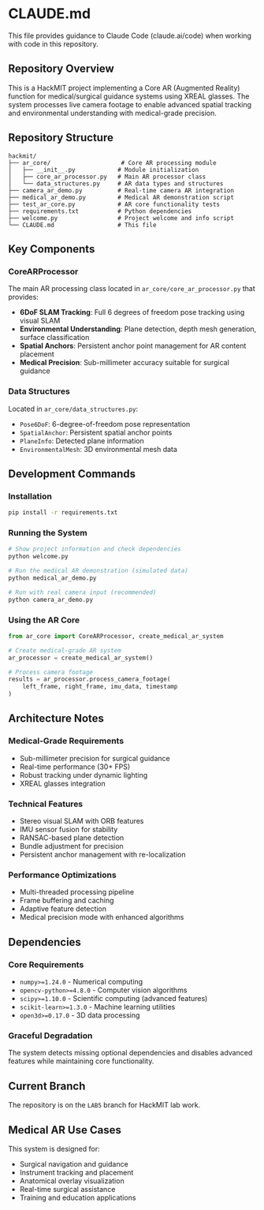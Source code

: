 # CLAUDE.md

This file provides guidance to Claude Code (claude.ai/code) when working with code in this repository.

## Repository Overview

This is a HackMIT project implementing a Core AR (Augmented Reality) function for medical/surgical guidance systems using XREAL glasses. The system processes live camera footage to enable advanced spatial tracking and environmental understanding with medical-grade precision.

## Repository Structure

```
hackmit/
├── ar_core/                    # Core AR processing module
│   ├── __init__.py            # Module initialization
│   ├── core_ar_processor.py   # Main AR processor class
│   └── data_structures.py     # AR data types and structures
├── camera_ar_demo.py          # Real-time camera AR integration
├── medical_ar_demo.py         # Medical AR demonstration script
├── test_ar_core.py            # AR core functionality tests
├── requirements.txt           # Python dependencies
├── welcome.py                 # Project welcome and info script
└── CLAUDE.md                  # This file
```

## Key Components

### CoreARProcessor
The main AR processing class located in `ar_core/core_ar_processor.py` that provides:
- **6DoF SLAM Tracking**: Full 6 degrees of freedom pose tracking using visual SLAM
- **Environmental Understanding**: Plane detection, depth mesh generation, surface classification
- **Spatial Anchors**: Persistent anchor point management for AR content placement
- **Medical Precision**: Sub-millimeter accuracy suitable for surgical guidance

### Data Structures
Located in `ar_core/data_structures.py`:
- `Pose6DoF`: 6-degree-of-freedom pose representation
- `SpatialAnchor`: Persistent spatial anchor points
- `PlaneInfo`: Detected plane information
- `EnvironmentalMesh`: 3D environmental mesh data

## Development Commands

### Installation
```bash
pip install -r requirements.txt
```

### Running the System
```bash
# Show project information and check dependencies
python welcome.py

# Run the medical AR demonstration (simulated data)
python medical_ar_demo.py

# Run with real camera input (recommended)
python camera_ar_demo.py
```

### Using the AR Core
```python
from ar_core import CoreARProcessor, create_medical_ar_system

# Create medical-grade AR system
ar_processor = create_medical_ar_system()

# Process camera footage
results = ar_processor.process_camera_footage(
    left_frame, right_frame, imu_data, timestamp
)
```

## Architecture Notes

### Medical-Grade Requirements
- Sub-millimeter precision for surgical guidance
- Real-time performance (30+ FPS)
- Robust tracking under dynamic lighting
- XREAL glasses integration

### Technical Features
- Stereo visual SLAM with ORB features
- IMU sensor fusion for stability
- RANSAC-based plane detection
- Bundle adjustment for precision
- Persistent anchor management with re-localization

### Performance Optimizations
- Multi-threaded processing pipeline
- Frame buffering and caching
- Adaptive feature detection
- Medical precision mode with enhanced algorithms

## Dependencies

### Core Requirements
- `numpy>=1.24.0` - Numerical computing
- `opencv-python>=4.8.0` - Computer vision algorithms
- `scipy>=1.10.0` - Scientific computing (advanced features)
- `scikit-learn>=1.3.0` - Machine learning utilities
- `open3d>=0.17.0` - 3D data processing

### Graceful Degradation
The system detects missing optional dependencies and disables advanced features while maintaining core functionality.

## Current Branch

The repository is on the `LAB5` branch for HackMIT lab work.

## Medical AR Use Cases

This system is designed for:
- Surgical navigation and guidance
- Instrument tracking and placement
- Anatomical overlay visualization  
- Real-time surgical assistance
- Training and education applications